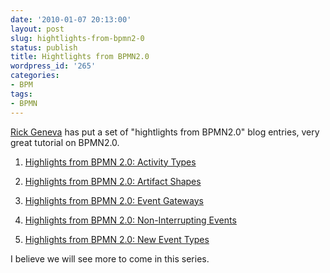 ```yaml
---
date: '2010-01-07 20:13:00'
layout: post
slug: hightlights-from-bpmn2-0
status: publish
title: Hightlights from BPMN2.0
wordpress_id: '265'
categories:
- BPM
tags:
- BPMN
---
```


[Rick Geneva](http://www.processmodeling.info/) has put a set of "hightlights from BPMN2.0" blog entries, very great tutorial on BPMN2.0.



	
  1. [Highlights from BPMN 2.0: Activity Types](http://www.processmodeling.info/posts/highlights-from-bpmn-2-0-activity-types/)

	
  2. [Highlights from BPMN 2.0: Artifact Shapes](http://www.processmodeling.info/posts/highlights-from-bpmn-2-0-artifact-shapes/)

	
  3. [Highlights from BPMN 2.0: Event Gateways](http://www.processmodeling.info/posts/highlights-from-bpmn-2-0-event-gateways/)

	
  4. [Highlights from BPMN 2.0: Non-Interrupting Events](http://www.processmodeling.info/posts/highlights-from-bpmn-2-0-non-interrupting-events/)

	
  5. [Highlights from BPMN 2.0: New Event Types](http://www.processmodeling.info/posts/highlights-from-bpmn-2-0-new-event-types/)


I believe we will see more to come in this series.

